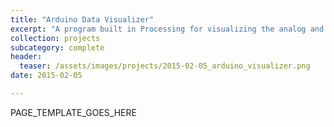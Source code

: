 ```yaml
---
title: "Arduino Data Visualizer"
excerpt: "A program built in Processing for visualizing the analog and digital inputs of an Arduino."
collection: projects
subcategory: complete
header: 
  teaser: /assets/images/projects/2015-02-05_arduino_visualizer.png
date: 2015-02-05

---
```


PAGE_TEMPLATE_GOES_HERE
